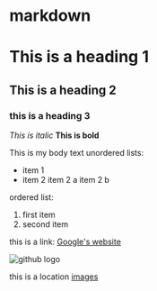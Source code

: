 # markdown 
# This is a heading 1
## This is a heading 2
### this is a heading 3

*This is italic*
**This is bold**

This is my body text
unordered lists: 
- item 1
- item 2
 item 2 a
 item 2 b

ordered list:
1. first item 
2. second item 

this is a link:
[Google's website](https://www.google.com)

![github logo](https:github.githubassets.com/images/modules/logos_page/Github-mark.png)

this is a location 
[images](unkown.peg)

